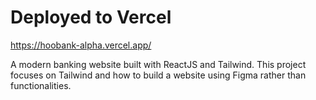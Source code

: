 # Deployed to Vercel

https://hoobank-alpha.vercel.app/

A modern banking website built with ReactJS and Tailwind. This project focuses on Tailwind and how to build a website using Figma rather than functionalities.
